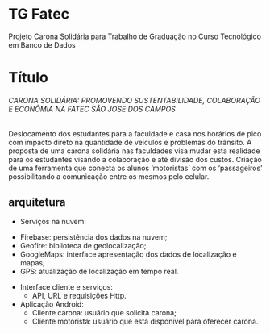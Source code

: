 # TG Fatec
Projeto Carona Solidária para Trabalho de Graduação no Curso Tecnológico em Banco de Dados

# Título 
###### CARONA SOLIDÁRIA: PROMOVENDO SUSTENTABILIDADE, COLABORAÇÃO E ECONÔMIA NA FATEC SÃO JOSE DOS CAMPOS

Deslocamento dos estudantes para a faculdade e casa nos horários de pico com impacto direto na quantidade de veículos e problemas do trânsito. A proposta de uma carona solidária nas faculdades visa mudar esta realidade para os estudantes visando a colaboração e até divisão dos custos. Criação de uma ferramenta que conecta os alunos ‘motoristas’ com os ‘passageiros’ possibilitando a comunicação entre os mesmos pelo celular. 

## arquitetura

+	Serviços na nuvem:  
  - Firebase: persistência dos dados na nuvem; 
  - Geofire: biblioteca de geolocalização; 
  - GoogleMaps: interface apresentação dos dados de localização e mapas; 
  - GPS: atualização de localização em tempo real. 
+ Interface cliente e serviços: 
  - API, URL e requisições Http. 
+ Aplicação Android: 
  - Cliente carona: usuário que solicita carona; 
  - Cliente motorista: usuário que está disponível para oferecer carona.





